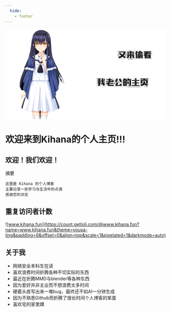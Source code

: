 ```yaml
---
  hide:
    - footer
---
```

![alt text](3E634C1DF482FC0E7E720422D76FE6F.png)
# 欢迎来到Kihana的个人主页!!!
## 欢迎！我们欢迎！

摘要
```
这里是 Kihana 的个人博客
主要记录一些学习与生活中的点滴
感谢您的浏览
```
## 重复访问者计数
![www.kihana.fun](https://count.getloli.com/@www.kihana.fun?name=www.kihana.fun&theme=yousa-ling&padding=6&offset=0&align=top&scale=1&pixelated=1&darkmode=auto)
## 关于我
- 网络安全本科生在读
- 喜欢浪费时间折腾各种不切实际的东西
- 最近在折腾MMD与blender等各种东西
- 因为爱好并非主业而不想浪费太多时间
- 硬着头皮写出来一堆bug，最终还不如AI一分钟生成
- 因为不熟悉Github而折腾了很长时间个人博客的笨蛋
- 喜欢宅的家里蹲





